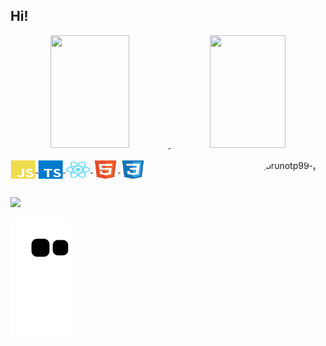 ## Hi!
<div align="center">
  <a href="https://github.com/brunotp99">
  <img height="180em" width="50%" src="https://github-readme-stats.vercel.app/api?username=brunotp99&show_icons=true&theme=midnight-purple&include_all_commits=true&count_private=true"/>
  <img height="180em" width="49%" src="https://github-readme-stats.vercel.app/api/top-langs/?username=brunotp99&layout=compact&langs_count=7&theme=midnight-purple"/>

</div>
  
<div style="display: inline_block"><br>
  <img align="center" alt="brunotp99-Js" height="30" width="40" src="https://raw.githubusercontent.com/devicons/devicon/master/icons/javascript/javascript-plain.svg">
  <img align="center" alt="brunotp99-Ts" height="30" width="40" src="https://raw.githubusercontent.com/devicons/devicon/master/icons/typescript/typescript-plain.svg">
  <img align="center" alt="brunotp99-React" height="30" width="40" src="https://raw.githubusercontent.com/devicons/devicon/master/icons/react/react-original.svg">
  <img align="center" alt="brunotp99-HTML" height="30" width="40" src="https://raw.githubusercontent.com/devicons/devicon/master/icons/html5/html5-original.svg">
  <img align="center" alt="brunotp99-CSS" height="30" width="40" src="https://raw.githubusercontent.com/devicons/devicon/master/icons/css3/css3-original.svg">
  <img align="right" alt="brunotp99-pic" height="150" style="border-radius:50px !important;" src="https://avatars.githubusercontent.com/u/116847309?v=4">
</div>
  
  ##
 
<div> 
  <a href="https://www.linkedin.com/in/brunotp99" target="_blank"><img src="https://img.shields.io/badge/-LinkedIn-%230077B5?style=for-the-badge&logo=linkedin&logoColor=white" target="_blank"></a> 
 
  ![Snake animation](https://github.com/brunotp99/brunotp99/blob/output/github-contribution-grid-snake.svg)
 
</div>
